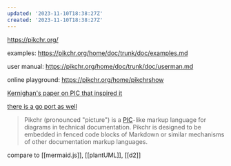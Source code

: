 ```yaml
---
updated: '2023-11-10T18:38:27Z'
created: '2023-11-10T18:38:27Z'
---
```

https://pikchr.org/

examples: https://pikchr.org/home/doc/trunk/doc/examples.md

user manual: https://pikchr.org/home/doc/trunk/doc/userman.md

online playground: https://pikchr.org/home/pikchrshow

[Kernighan's paper on PIC that inspired it](https://pikchr.org/home/uv/pic.pdf)

[there is a go port as well](https://github.com/gopikchr/gopikchr)

> Pikchr (pronounced "picture") is a [PIC](https://en.wikipedia.org/wiki/Pic_language)-like markup language for diagrams in technical documentation. Pikchr is designed to be embedded in fenced code blocks of Markdown or similar mechanisms of other documentation markup languages.

compare to [[mermaid.js]], [[plantUML]], [[d2]]